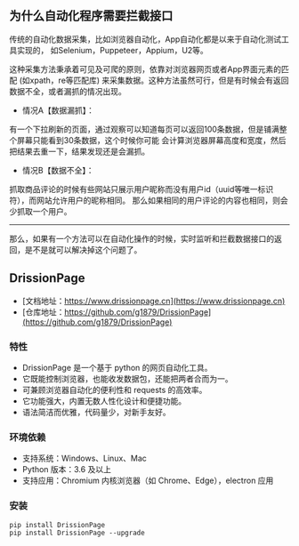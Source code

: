 ## 为什么自动化程序需要拦截接口

传统的自动化数据采集，比如浏览器自动化，App自动化都是以来于自动化测试工具实现的，
如Selenium，Puppeteer，Appium，U2等。

这种采集方法秉承着可见及可爬的原则，依靠对浏览器网页或者App界面元素的匹配 (如xpath，re等匹配库)
来采集数据。这种方法虽然可行，但是有时候会有返回数据不全，或者漏抓的情况出现。

- 情况A【数据漏抓】：

有一个下拉刷新的页面，通过观察可以知道每页可以返回100条数据，但是铺满整个屏幕只能看到30条数据，这个时候你可能
会计算浏览器屏幕高度和宽度，然后把结果去重一下，结果发现还是会漏抓。

- 情况B【数据不全】：

抓取商品评论的时候有些网站只展示用户昵称而没有用户id（uuid等唯一标识符），而网站允许用户的昵称相同。
那么如果相同的用户评论的内容也相同，则会少抓取一个用户。

---

那么，如果有一个方法可以在自动化操作的时候，实时监听和拦截数据接口的返回，是不是就可以解决掉这个问题了。

## DrissionPage

- [文档地址：https://www.drissionpage.cn](https://www.drissionpage.cn)
- [仓库地址：https://github.com/g1879/DrissionPage](https://github.com/g1879/DrissionPage)

### 特性

- DrissionPage 是一个基于 python 的网页自动化工具。
- 它既能控制浏览器，也能收发数据包，还能把两者合而为一。
- 可兼顾浏览器自动化的便利性和 requests 的高效率。
- 它功能强大，内置无数人性化设计和便捷功能。
- 语法简洁而优雅，代码量少，对新手友好。

### 环境依赖

- 支持系统：Windows、Linux、Mac
- Python 版本：3.6 及以上
- 支持应用：Chromium 内核浏览器（如 Chrome、Edge），electron 应用

### 安装

```shell
pip install DrissionPage
pip install DrissionPage --upgrade
```

